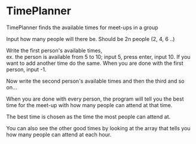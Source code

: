 # TimePlanner

TimePlanner finds the available times for meet-ups in a group

Input how many people will there be. Should be 2n people (2, 4, 6 ..)

Write the first person's available times,  
  ex. the person is available from 5 to 10; input 5, press enter, input 10. If you want to add another time do the same. When you are done with the first person, input -1.
  
Now write the second person's available times and then the third and so on...  

When you are done with every person, the program will tell you the best time for the meet-up with how many people can attend at that time. 

The best time is chosen as the time the most people can attend at.

You can also see the other good times by looking at the array that tells you how many people can attend at each hour.
